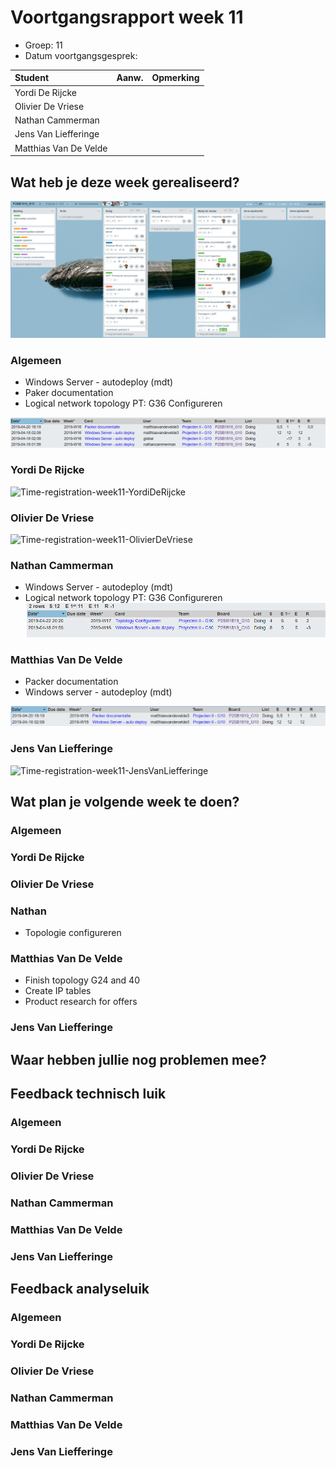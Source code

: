 # Voortgangsrapport week 11

* Groep: 11
* Datum voortgangsgesprek:

| Student  | Aanw. | Opmerking |
| :---     | :---  | :---      |
| Yordi De Rijcke |        |           |
| Olivier De Vriese |        |           |
| Nathan Cammerman |        |           |
| Jens Van Liefferinge |        |         |
| Matthias Van De Velde |        |           |

## Wat heb je deze week gerealiseerd?

![Kanban-bord](week11-kanbanbord.png)

### Algemeen

* Windows Server - autodeploy (mdt)
* Paker documentation
* Logical network topology PT: G36 Configureren

![Time-per-assignment](week11-time-per-assignment.png)

### Yordi De Rijcke

![Time-registration-week11-YordiDeRijcke](week11-YordiDeRijcke.png)


### Olivier De Vriese

![Time-registration-week11-OlivierDeVriese](week11-OlivierDeVriesse.png)


### Nathan Cammerman
* Windows Server - autodeploy (mdt)
* Logical network topology PT: G36 Configureren
![Time-registration-week11-NathanCammerman](week11-NathanCammerman.png)


### Matthias Van De Velde
* Packer documentation
* Windows server - autodeploy (mdt)

![Time-registration-week11-MatthiasVanDeVelde](week11-MatthiasVanDeVelde.png)


### Jens Van Liefferinge

![Time-registration-week11-JensVanLiefferinge](week11-JensVanLiefferinge.png)


## Wat plan je volgende week te doen?

### Algemeen

### Yordi De Rijcke
### Olivier De Vriese
### Nathan 
* Topologie configureren
### Matthias Van De Velde
* Finish topology G24 and 40
* Create IP tables
* Product research for offers
### Jens Van Liefferinge

## Waar hebben jullie nog problemen mee?

## Feedback technisch luik

### Algemeen


### Yordi De Rijcke
### Olivier De Vriese
### Nathan Cammerman
### Matthias Van De Velde
### Jens Van Liefferinge

## Feedback analyseluik

### Algemeen

### Yordi De Rijcke
### Olivier De Vriese
### Nathan Cammerman
### Matthias Van De Velde
### Jens Van Liefferinge

